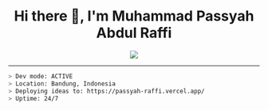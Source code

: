 <h1 align="center">Hi there 👋, I'm Muhammad Passyah Abdul Raffi</h1>

<p align="center">
  <img src="https://readme-typing-svg.demolab.com?font=Fira+Code&size=20&duration=2000&pause=1000&color=00F7FF&center=true&vCenter=true&multiline=true&width=435&lines=Initializing+Passyah.exe...;Full-stack+developer+based+in+Bandung.;Deploying+ideas+to+production+24%2F7.;Welcome+to+my+terminal.">
</p>

---

```bash
> Dev mode: ACTIVE
> Location: Bandung, Indonesia
> Deploying ideas to: https://passyah-raffi.vercel.app/
> Uptime: 24/7
